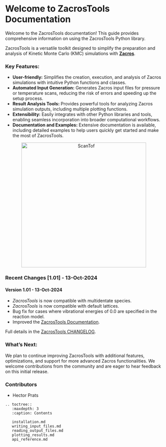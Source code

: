 # Welcome to ZacrosTools Documentation

Welcome to the ZacrosTools documentation! This guide provides comprehensive information on using the ZacrosTools Python library.

ZacrosTools is a versatile toolkit designed to simplify the preparation and analysis of Kinetic Monte Carlo (KMC) simulations with **[Zacros](https://zacros.org/)**.

### Key Features:
- **User-friendly:** Simplifies the creation, execution, and analysis of Zacros simulations with intuitive Python functions and classes.
- **Automated Input Generation:** Generates Zacros input files for pressure or temperature scans, reducing the risk of errors and speeding up the setup process.
- **Result Analysis Tools:** Provides powerful tools for analyzing Zacros simulation outputs, including multiple plotting functions.
- **Extensibility:** Easily integrates with other Python libraries and tools, enabling seamless incorporation into broader computational workflows.
- **Documentation and Examples:** Extensive documentation is available, including detailed examples to help users quickly get started and make the most of ZacrosTools.

<div style="text-align: center;">
    <img src="https://github.com/hprats/ZacrosTools/blob/main/docs/images/plot_multiple_runs/ScanTof.png?raw=true" alt="ScanTof" width="400"/>
</div>

### Recent Changes [1.01] - 13-Oct-2024

#### Version 1.01 - 13-Oct-2024
- *ZacrosTools* is now compatible with multidentate species.
- *ZacrosTools* is now compatible with default lattices.
- Bug fix for cases where vibrational energies of 0.0 are specified in the reaction model.
- Improved the [ZacrosTools Documentation](https://zacrostools.readthedocs.io/en/latest/).

Full details in the [ZacrosTools CHANGELOG](https://github.com/hprats/ZacrosTools/blob/main/CHANGELOG.md).

### What’s Next:
We plan to continue improving ZacrosTools with additional features, optimizations, and support for more advanced Zacros functionalities. We welcome contributions from the community and are eager to hear feedback on this initial release.

### Contributors

- Hector Prats

```{eval-rst}
.. toctree::
   :maxdepth: 3
   :caption: Contents

   installation.md
   writing_input_files.md
   reading_output_files.md
   plotting_results.md
   api_reference.md
```
